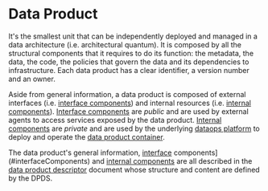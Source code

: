 # Data Product

It's the smallest unit that can be independently deployed and managed in a data architecture (i.e. architectural quantum). It is composed by all the structural components that it requires to do its function: the metadata, the data, the code, the policies that govern the data and its dependencies to infrastructure. Each data product has a clear identifier, a version number and an owner. 

Aside from general information, a data product is composed of external interfaces (i.e. [interface components](#interfaceComponents)) and internal resources (i.e. [internal components](#internalComponents)). [Interface components](#interfaceComponents) are *public* and are used by external agents to access services exposed by the data product. [Internal components](#internalComponents) are *private* and are used by the underlying [dataops platform](#dataopsPlatform) to deploy and operate the [data product container](#dataProductContainer).

The data product's general information, [interface](#interfaceComponents) components](#interfaceComponents) and [internal components](#interfaceComponents) are all described in the [data product descriptor](#dataProductDescriptor) document whose structure and content are defined by the DPDS.